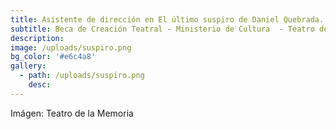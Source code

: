 ```yaml
---
title: Asistente de dirección en El último suspiro de Daniel Quebrada.
subtitle: Beca de Creación Teatral - Ministerio de Cultura  - Teatro de la memoria.
description:
image: /uploads/suspiro.png
bg_color: '#e6c4a8'
gallery:
  - path: /uploads/suspiro.png
    desc:
---
```


Im&aacute;gen: Teatro de la Memoria
